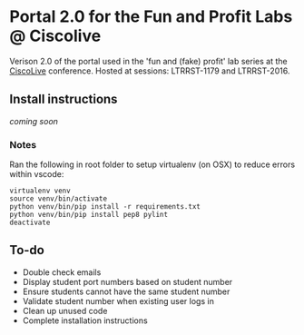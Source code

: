 # Portal 2.0 for the Fun and Profit Labs @ Ciscolive
Verison 2.0 of the portal used in the 'fun and (fake) profit' lab series at the [CiscoLive](https://www.ciscolive.com/global/) conference. Hosted at sessions: LTRRST-1179 and LTRRST-2016.

## Install instructions
*coming soon*

### Notes
Ran the following in root folder to setup virtualenv (on OSX) to reduce errors within vscode:
```
virtualenv venv
source venv/bin/activate
python venv/bin/pip install -r requirements.txt
python venv/bin/pip install pep8 pylint
deactivate
```

## To-do
* Double check emails
* Display student port numbers based on student number
* Ensure students cannot have the same student number
* Validate student number when existing user logs in
* Clean up unused code
* Complete installation instructions
